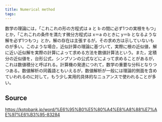 ```yaml
---
title: Numerical method
tags: 
---
```


数学の理論には，「これこれの形の方程式は a と b の間に必ず1つの実根をもつ」とか，「これこれの条件を満たす微分方程式は x＝a のときに y＝b となるような解を必ず1つもつ」とか，解の存在は主張するが，その求め方は示していないものが多い。このような場合，近似計算の理論に基づいて，実際に根の近似値，解に近い近似解を実際の計算によって求める方法を数値計算法という。また，定積分の近似値を，台形公式，シンプソンの公式などによって求めることがあるが，これは数値積分と呼ばれる。計算機の発達につれて，数学の重要な分科となりつつある。数値解析の同義語ともいえるが，数値解析が一般には理論的側面を含めていわれるのに対して，もう少し実用的具体的なニュアンスで使われることが多い。

## Source
https://kotobank.jp/word/%E6%95%B0%E5%80%A4%E8%A8%88%E7%AE%97%E6%B3%95-83284